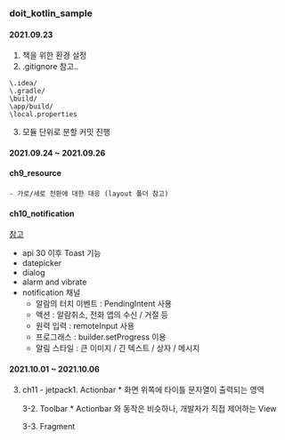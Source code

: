 ### doit_kotlin_sample

#### 2021.09.23
1. 책을 위한 환경 설정
2. .gitignore 참고..
~~~
\.idea/
\.gradle/
\build/
\app/build/
\local.properties
~~~
3. 모듈 단위로 분할 커밋 진행


#### 2021.09.24 ~ 2021.09.26

#### ch9_resource
    - 가로/세로 전환에 대한 대응 (layout 폴더 참고)

#### ch10_notification
    
[참고](ch10_notification/src/main/java/com/huni/engineer/ch10_notification/DialogTestActivity.kt)
  
* api 30 이후 Toast 기능
* datepicker
* dialog
* alarm and vibrate
* notification 채널
  - 알람의 터치 이벤트 : PendingIntent 사용
  - 액션 : 알람취소, 전화 앱의 수신 / 거절 등
  - 원력 입력 : remoteInput 사용
  - 프로그래스 : builder.setProgress 이용
  - 알림 스타일 : 큰 이미지 / 긴 텍스트 / 상자 / 메시지 

#### 2021.10.01 ~ 2021.10.06
3. ch11 - jetpack1. Actionbar
        * 화면 위쪽에 타이틀 문자열이 출력되는 영역  
   
   3-2. Toolbar
        * Actionbar 와 동작은 비슷하나, 개발자가 직접 제어하는 View
   
   3-3. Fragment